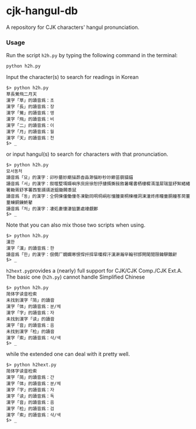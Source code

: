 # cjk-hangul-db

A repository for CJK characters' hangul pronunciation.

### Usage
Run the script ```h2h.py``` by typing the following command in the terminal:
```
python h2h.py
```
Input the character(s) to search for readings in Korean
```
$> python h2h.py
草長鶯飛二月天
漢字「草」的讀音爲：초
漢字「長」的讀音爲：장
漢字「鶯」的讀音爲：앵
漢字「飛」的讀音爲：비
漢字「二」的讀音爲：이
漢字「月」的讀音爲：월
漢字「天」的讀音爲：천
$> _
```
or input hangul(s) to search for characters with that pronunciation.
```
$> python h2h.py
묘서동처
讀音爲「묘」的漢字：卯吵墓妙廟描昴杳淼渺猫眇秒竗緲苗藐貓錨
讀音爲「서」的漢字：叙噬墅壻婿嶼序庶庻徐恕抒捿揟撕敍敘暑曙書栖棲樨湑澨犀瑞筮紓絮緒緖署耡胥舒芧薯西誓諝谞逝鉏鋤閪黍鼠
讀音爲「동」的漢字：仝侗倲偅働僮冬凍動同哃垌峒彤憧朣東桐棟橦洞涷潼炵疼瞳童胴艟苳茼董蕫蝀銅錬鮗鼕
讀音爲「처」的漢字：凄処妻悽淒狙萋處褄覷郪
$> _
```
Note that you can also mix those two scripts when using.
```
$> python h2h.py
漢한
漢字「漢」的讀音爲：한
讀音爲「한」的漢字：佷僩厂嫺嫻寒恨悍扞捍旱暵桿汗漢澣瀚罕翰邗邯閈閑閒限韓駻鷳鼾
$> _
```
```h2hext.py```provides a (nearly) full support for CJK/CJK Comp./CJK Ext.A. The basic one (```h2h.py```) cannot handle Simplified Chinese
```
$> python h2h.py
简体字读音检索
未找到漢字「简」的讀音
漢字「体」的讀音爲：분/체
漢字「字」的讀音爲：자
未找到漢字「读」的讀音
漢字「音」的讀音爲：음
未找到漢字「检」的讀音
漢字「索」的讀音爲：삭/색
$> _
```
while the extended one can deal with it pretty well.
```
$> python h2hext.py
简体字读音检索
漢字「简」的讀音爲：간
漢字「体」的讀音爲：분/체
漢字「字」的讀音爲：자
漢字「读」的讀音爲：독
漢字「音」的讀音爲：음
漢字「检」的讀音爲：검
漢字「索」的讀音爲：삭/색
$> _
```
